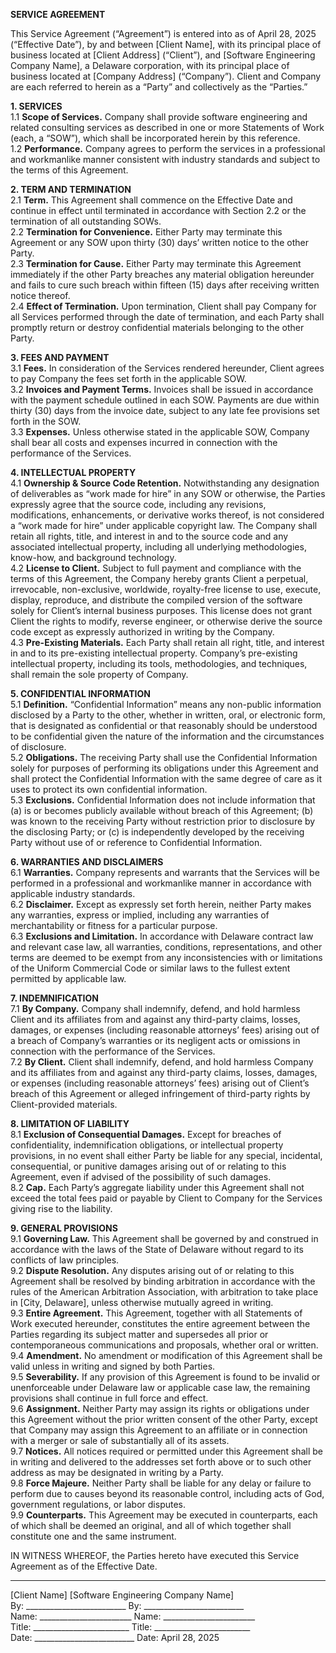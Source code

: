**SERVICE AGREEMENT**

This Service Agreement (“Agreement”) is entered into as of April 28, 2025 (“Effective Date”), by and between [Client Name], with its principal place of business located at [Client Address] (“Client”), and [Software Engineering Company Name], a Delaware corporation, with its principal place of business located at [Company Address] (“Company”). Client and Company are each referred to herein as a “Party” and collectively as the “Parties.”

**1. SERVICES**  
1.1 **Scope of Services.** Company shall provide software engineering and related consulting services as described in one or more Statements of Work (each, a “SOW”), which shall be incorporated herein by this reference.  
1.2 **Performance.** Company agrees to perform the services in a professional and workmanlike manner consistent with industry standards and subject to the terms of this Agreement.

**2. TERM AND TERMINATION**  
2.1 **Term.** This Agreement shall commence on the Effective Date and continue in effect until terminated in accordance with Section 2.2 or the termination of all outstanding SOWs.  
2.2 **Termination for Convenience.** Either Party may terminate this Agreement or any SOW upon thirty (30) days’ written notice to the other Party.  
2.3 **Termination for Cause.** Either Party may terminate this Agreement immediately if the other Party breaches any material obligation hereunder and fails to cure such breach within fifteen (15) days after receiving written notice thereof.  
2.4 **Effect of Termination.** Upon termination, Client shall pay Company for all Services performed through the date of termination, and each Party shall promptly return or destroy confidential materials belonging to the other Party.

**3. FEES AND PAYMENT**  
3.1 **Fees.** In consideration of the Services rendered hereunder, Client agrees to pay Company the fees set forth in the applicable SOW.  
3.2 **Invoices and Payment Terms.** Invoices shall be issued in accordance with the payment schedule outlined in each SOW. Payments are due within thirty (30) days from the invoice date, subject to any late fee provisions set forth in the SOW.  
3.3 **Expenses.** Unless otherwise stated in the applicable SOW, Company shall bear all costs and expenses incurred in connection with the performance of the Services.

**4. INTELLECTUAL PROPERTY**  
4.1 **Ownership & Source Code Retention.** Notwithstanding any designation of deliverables as “work made for hire” in any SOW or otherwise, the Parties expressly agree that the source code, including any revisions, modifications, enhancements, or derivative works thereof, is not considered a “work made for hire” under applicable copyright law. The Company shall retain all rights, title, and interest in and to the source code and any associated intellectual property, including all underlying methodologies, know-how, and background technology.  
4.2 **License to Client.** Subject to full payment and compliance with the terms of this Agreement, the Company hereby grants Client a perpetual, irrevocable, non-exclusive, worldwide, royalty-free license to use, execute, display, reproduce, and distribute the compiled version of the software solely for Client’s internal business purposes. This license does not grant Client the rights to modify, reverse engineer, or otherwise derive the source code except as expressly authorized in writing by the Company.  
4.3 **Pre-Existing Materials.** Each Party shall retain all right, title, and interest in and to its pre-existing intellectual property. Company’s pre-existing intellectual property, including its tools, methodologies, and techniques, shall remain the sole property of Company.

**5. CONFIDENTIAL INFORMATION**  
5.1 **Definition.** “Confidential Information” means any non-public information disclosed by a Party to the other, whether in written, oral, or electronic form, that is designated as confidential or that reasonably should be understood to be confidential given the nature of the information and the circumstances of disclosure.  
5.2 **Obligations.** The receiving Party shall use the Confidential Information solely for purposes of performing its obligations under this Agreement and shall protect the Confidential Information with the same degree of care as it uses to protect its own confidential information.  
5.3 **Exclusions.** Confidential Information does not include information that (a) is or becomes publicly available without breach of this Agreement; (b) was known to the receiving Party without restriction prior to disclosure by the disclosing Party; or (c) is independently developed by the receiving Party without use of or reference to Confidential Information.

**6. WARRANTIES AND DISCLAIMERS**  
6.1 **Warranties.** Company represents and warrants that the Services will be performed in a professional and workmanlike manner in accordance with applicable industry standards.  
6.2 **Disclaimer.** Except as expressly set forth herein, neither Party makes any warranties, express or implied, including any warranties of merchantability or fitness for a particular purpose.  
6.3 **Exclusions and Limitation.** In accordance with Delaware contract law and relevant case law, all warranties, conditions, representations, and other terms are deemed to be exempt from any inconsistencies with or limitations of the Uniform Commercial Code or similar laws to the fullest extent permitted by applicable law.

**7. INDEMNIFICATION**  
7.1 **By Company.** Company shall indemnify, defend, and hold harmless Client and its affiliates from and against any third-party claims, losses, damages, or expenses (including reasonable attorneys’ fees) arising out of a breach of Company’s warranties or its negligent acts or omissions in connection with the performance of the Services.  
7.2 **By Client.** Client shall indemnify, defend, and hold harmless Company and its affiliates from and against any third-party claims, losses, damages, or expenses (including reasonable attorneys’ fees) arising out of Client’s breach of this Agreement or alleged infringement of third-party rights by Client-provided materials.

**8. LIMITATION OF LIABILITY**  
8.1 **Exclusion of Consequential Damages.** Except for breaches of confidentiality, indemnification obligations, or intellectual property provisions, in no event shall either Party be liable for any special, incidental, consequential, or punitive damages arising out of or relating to this Agreement, even if advised of the possibility of such damages.  
8.2 **Cap.** Each Party’s aggregate liability under this Agreement shall not exceed the total fees paid or payable by Client to Company for the Services giving rise to the liability.

**9. GENERAL PROVISIONS**  
9.1 **Governing Law.** This Agreement shall be governed by and construed in accordance with the laws of the State of Delaware without regard to its conflicts of law principles.  
9.2 **Dispute Resolution.** Any disputes arising out of or relating to this Agreement shall be resolved by binding arbitration in accordance with the rules of the American Arbitration Association, with arbitration to take place in [City, Delaware], unless otherwise mutually agreed in writing.  
9.3 **Entire Agreement.** This Agreement, together with all Statements of Work executed hereunder, constitutes the entire agreement between the Parties regarding its subject matter and supersedes all prior or contemporaneous communications and proposals, whether oral or written.  
9.4 **Amendment.** No amendment or modification of this Agreement shall be valid unless in writing and signed by both Parties.  
9.5 **Severability.** If any provision of this Agreement is found to be invalid or unenforceable under Delaware law or applicable case law, the remaining provisions shall continue in full force and effect.  
9.6 **Assignment.** Neither Party may assign its rights or obligations under this Agreement without the prior written consent of the other Party, except that Company may assign this Agreement to an affiliate or in connection with a merger or sale of substantially all of its assets.  
9.7 **Notices.** All notices required or permitted under this Agreement shall be in writing and delivered to the addresses set forth above or to such other address as may be designated in writing by a Party.  
9.8 **Force Majeure.** Neither Party shall be liable for any delay or failure to perform due to causes beyond its reasonable control, including acts of God, government regulations, or labor disputes.  
9.9 **Counterparts.** This Agreement may be executed in counterparts, each of which shall be deemed an original, and all of which together shall constitute one and the same instrument.

IN WITNESS WHEREOF, the Parties hereto have executed this Service Agreement as of the Effective Date.

_____________________________             _____________________________  
[Client Name]                              [Software Engineering Company Name]  
By: _________________________              By: _________________________  
Name: _______________________              Name: _______________________  
Title: ________________________             Title: ________________________  
Date: _________________________             Date: April 28, 2025  

<!-- End of Document -->
